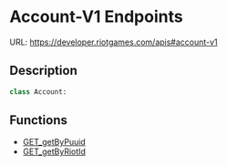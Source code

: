 # Account-V1 Endpoints
URL: https://developer.riotgames.com/apis#account-v1

## Description
```py
class Account:
```
## Functions
- [GET_getByPuuid](https://github.com/Jet612/valaw/tree/main/docs/examples/Account-V1/GET_getByPuuid.md)
- [GET_getByRiotId](https://github.com/Jet612/valaw/tree/main/docs/examples/Account-V1/GET_getByRiotId.md)
